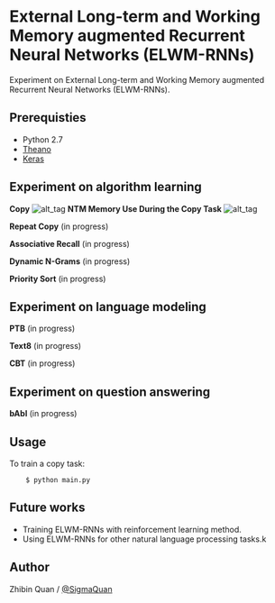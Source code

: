 # External Long-term and Working Memory augmented Recurrent Neural Networks (ELWM-RNNs)

Experiment on External Long-term and Working Memory augmented Recurrent Neural Networks (ELWM-RNNs).


## Prerequisties
- Python 2.7
- [Theano](https://github.com/Theano/Theano)
- [Keras](https://github.com/fchollet/keras)



## Experiment on algorithm learning
**Copy**
![alt_tag](unit_test/image/figure_4.png)
**NTM Memory Use During the Copy Task**
![alt_tag](unit_test/image/figure_6.png)

**Repeat Copy**
(in progress)

**Associative Recall**
(in progress)

**Dynamic N-Grams**
(in progress)

**Priority Sort**
(in progress)



## Experiment on language modeling
**PTB**
(in progress)

**Text8**
(in progress)

**CBT**
(in progress)



## Experiment on question answering 
**bAbI**
(in progress)


## Usage
To train a copy task:
```
    $ python main.py
```


## Future works
- Training ELWM-RNNs with reinforcement learning method.
- Using ELWM-RNNs for other natural language processing tasks.k


## Author
Zhibin Quan / [@SigmaQuan](https://github.com/SigmaQuan)
